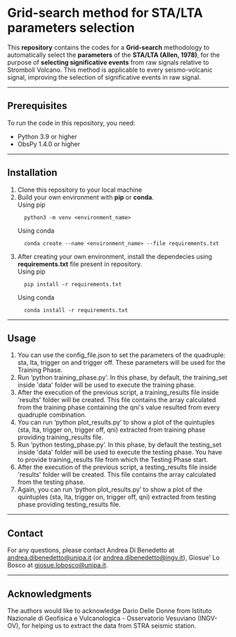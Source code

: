 # Grid-search method for STA/LTA parameters selection
This **repository** contains the codes for a **Grid-search** methodology to automatically select the **parameters** of the **STA/LTA (Allen, 1978)**, for the purpose of **selecting significative events** from raw signals relative to Stromboli Volcano. This method is applicable to every seismo-volcanic signal, improving the selection of significative events in raw signal.

--------------
## Prerequisites
To run the code in this repository, you need:

*	Python 3.9 or higher
*	ObsPy 1.4.0 or higher

--------------

## Installation
1.	Clone this repository to your local machine
2.	Build your own environment with **pip** or **conda**. <br>
    Using pip
    ```
      python3 -m venv <environment_name>
    ```
    Using conda
    ```
      conda create --name <environment_name> --file requirements.txt
    ```
3. After creating your own environment, install the dependecies using **requirements.txt** file present in repository. <br>
    Using pip
    ```
      pip install -r requirements.txt
    ```
    Using conda
    ```
      conda install -r requirements.txt
    ```
--------------

## Usage
1.	You can use the config_file.json to set the parameters of the quadruple: sta, lta, trigger on and trigger off. These parameters will be used for the Training Phase.
2. Run ‘python training_phase.py’. In this phase, by default, the training_set inside 'data' folder will be used to execute the training phase.
3.	After the execution of the previous script, a training_results file inside 'results' folder will be created. This file contains the array calculated from the training phase containing the qni's value resulted from every quadruple combination.
4.	You can run ‘python plot_results.py’ to show a plot of the quintuples (sta, lta, trigger on, trigger off, qni) extracted from training phase providing training_results file.
5.	Run ‘python testing_phase.py’. In this phase, by default the testing_set inside 'data' folder will be used to execute the testing phase. You have to provide training_results file from which the Testing Phase start.
6.	After the execution of the previous script, a testing_results file inside 'results' folder will be created. This file contains the array calculated from the testing phase.
7. Again, you can run ‘python plot_results.py’ to show a plot of the quintuples (sta, lta, trigger on, trigger off, qni) extracted from testing phase providing testing_results file.
--------------

## Contact
For any questions, please contact Andrea Di Benedetto at andrea.dibenedetto@unipa.it (or andrea.dibenedetto@ingv.it), Giosue' Lo Bosco at giosue.lobosco@unipa.it.

--------------
## Acknowledgments
The authors would like to acknowledge Dario Delle Donne from Istituto Nazionale di Geofisica e Vulcanologica - Osservatorio Vesuviano (INGV-OV), for helping us to extract the data from STRA seismic station.
